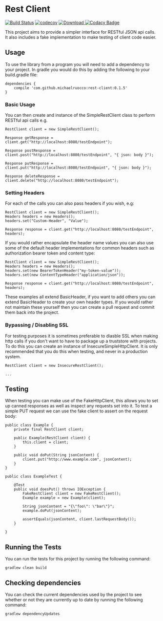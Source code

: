 # Rest Client

[![Build Status](https://travis-ci.org/michaelruocco/rest-client.svg?branch=master)](https://travis-ci.org/michaelruocco/rest-client)
[![codecov](https://codecov.io/gh/michaelruocco/rest-client/branch/master/graph/badge.svg)](https://codecov.io/gh/michaelruocco/rest-client)
[![Download](https://api.bintray.com/packages/michaelruocco/maven/rest-client/images/download.svg) ](https://bintray.com/michaelruocco/maven/rest-client/_latestVersion)
[![Codacy Badge](https://api.codacy.com/project/badge/Grade/19885f1d067548568ab49d06ec5a3f4e)](https://www.codacy.com/manual/michaelruocco/rest-client?utm_source=github.com&amp;utm_medium=referral&amp;utm_content=michaelruocco/rest-client&amp;utm_campaign=Badge_Grade)

This project aims to provide a simpler interface for RESTful JSON api calls.
It also includes a fake implementation to make testing of client code easier.

## Usage

To use the library from a program you will need to add a dependency to your project. In
gradle you would do this by adding the following to your build.gradle file:

```
dependencies {
    compile 'com.github.michaelruocco:rest-client:0.1.5'
}
```

### Basic Usage

You can then create and instance of the SimpleRestClient class to perform
RESTful api calls e.g.

```
RestClient client = new SimpleRestClient();

Response getResponse = client.get("http://localhost:8080/testEndpoint");

Response postResponse = client.post("http://localhost:8080/testEndpoint", "{ json: body }");

Response putResponse = client.put("http://localhost:8080/testEndpoint", "{ json: body }");

Response deleteResponse = client.delete("http://localhost:8080/testEndpoint");
```

### Setting Headers

For each of the calls you can also pass headers if you wish, e.g:

```
RestClient client = new SimpleRestClient();
Headers headers = new Headers();
headers.set("Custom-Header", "Value");

Response response = client.get("http://localhost:8080/testEndpoint", headers);
```

If you would rather encapsulate the header name values you can also use some of the
default header implementations for common headers such as authorization bearer token
and content type:

```
RestClient client = new SimpleRestClient();
Headers headers = new Headers();
headers.set(new BearerTokenHeader("my-token-value"));
headers.set(new ContentTypeHeader("application/json"));

Response response = client.get("http://localhost:8080/testEndpoint", headers);
```

These examples all extend BasicHeader, if you want to add others you can extend
BasicHeader to create your own header types. If you would rather not maintain these
yourself then you can create a pull request and commit them back into the project.

### Bypassing / Disabling SSL

For testing purposes it is sometimes preferable to diasble SSL when making http calls
if you don't want to have to package up a truststore with projects. To do this you
can create an instance of InsecureSimpleHttpClient. It is only recommended that you do
this when testing, and never in a production system.

```
RestClient client = new InsecureRestClient();

...
```

## Testing

When testing you can make use of the FakeHttpClient, this allows you to set
up canned responses as well as inspect any requests set into it. To test a
simple PUT request we can use the fake client to assert on the request body:

```
public class Example {
    private final RestClient client;

    public Example(RestClient client) {
        this.client = client;
    }

    public void doPut(String jsonContent) {
        client.put("http://www.example.com", jsonContent);
    }
}

public class ExampleTest {

    @Test
    public void doesPut() throws IOException {
        FakeRestClient client = new FakeRestClient();
        Example example = new Example(client);

        String jsonContent = "{\"foo\": \"bar\"}";
        example.doPut(jsonContent);

        assertEquals(jsonContent, client.lastRequestBody());
    }
    
}
```

## Running the Tests

You can run the tests for this project by running the following command:

```
gradlew clean build
```

## Checking dependencies

You can check the current dependencies used by the project to see whether
or not they are currently up to date by running the following command:

```
gradlew dependencyUpdates
```